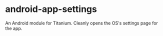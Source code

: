 # android-app-settings
An Android module for Titanium. Cleanly opens the OS's settings page for the app.

